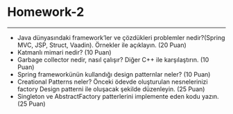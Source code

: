 # Homework-2

---

* Java dünyasındaki framework’ler ve çözdükleri problemler nedir?(Spring MVC, JSP,
  Struct, Vaadin). Örnekler ile açıklayın. (20 Puan)
* Katmanlı mimari nedir? (10 Puan)
* Garbage collector nedir, nasıl çalışır? Diğer C++ ile karşılaştırın. (10 Puan)
* Spring frameworkünün kullandığı design patternlar neler? (10 Puan)
* Creational Patterns neler? Önceki ödevde oluşturulan nesnelerinizi factory Design
  patterni ile oluşacak şekilde düzenleyin. (25 Puan)
* Singleton ve AbstractFactory patterlerini implemente eden kodu yazın.(25 Puan)